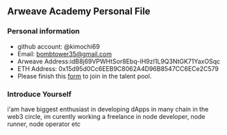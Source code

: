 ## Arweave Academy Personal File

### Personal information

- github account: @kimochi69
- Email: bombtower35@gmail.com
- Arweave Address:idB8j69VPWHtSor8Ebq-lH9zI1L9Q3NtGK71YaxOSqc
- ETH Address: 0x15d95d0Cc6EEB9C8062A4D96B8547CC6ECe2C579
- Please finish this [form](https://docs.google.com/forms/d/e/1FAIpQLSfWA5fIIcBgmRppm3jNz5vmf9Mai_QMVil-2pO4r7YKn_Zhtw/viewform?usp=sf_link) to join in the talent pool.

### Introduce Yourself
 i'am have biggest enthusiast in developing dApps in many chain in the web3 circle, im curently working a freelance in node developer, node runner, node operator etc
